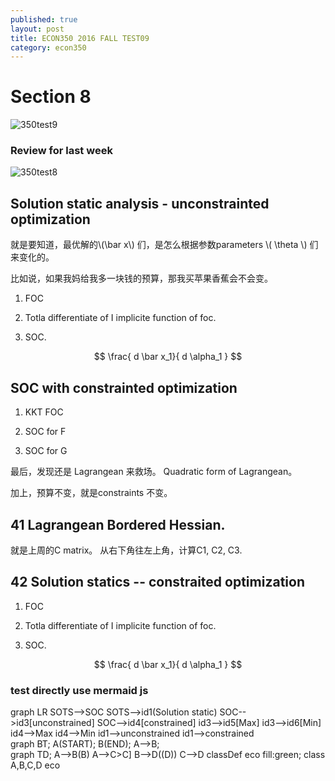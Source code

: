 ```yaml
---
published: true
layout: post
title: ECON350 2016 FALL TEST09
category: econ350
---
```



# Section 8

![350test9](/uvicecon/assets/350test9.jpg)

### Review for last week

![350test8](/uvicecon/assets/350test8.jpeg)









## Solution static analysis - unconstrainted optimization

就是要知道，最优解的\\(\bar x\\) 们，是怎么根据参数parameters \\( \theta \\) 们来变化的。

比如说，如果我妈给我多一块钱的预算，那我买苹果香蕉会不会变。

 1. FOC

 2. Totla differentiate of I implicite function of foc.

 3. SOC.

 $$
  \frac{ d \bar x_1}{ d \alpha_1  }
 $$

## SOC with constrainted optimization

  1. KKT FOC

  2. SOC for F

  3. SOC for G

  最后，发现还是 Lagrangean 来救场。 Quadratic form of Lagrangean。

  加上，预算不变，就是constraints 不变。


## 41 Lagrangean Bordered Hessian.

就是上周的C matrix。 从右下角往左上角，计算C1, C2, C3.  

## 42 Solution statics -- constraited optimization


 1. FOC

 2. Totla differentiate of I implicite function of foc.

 3. SOC.

 $$
  \frac{ d \bar x_1}{ d \alpha_1  }
 $$






 ### test directly use mermaid js


 <div class="mermaid">
 graph LR
     SOTS-->SOC
     SOTS-->id1(Solution static)
     SOC-->id3[unconstrained]
     SOC-->id4[constrained]
     id3-->id5[Max]
     id3-->id6[Min]
     id4-->Max
     id4-->Min
     id1-->unconstrained
     id1-->constrained
 </div>

 <script src="https://cdn.rawgit.com/knsv/mermaid/master/dist/mermaid.full.min.js"></script>



 <div class="mermaid">
 graph BT;
 A(START);
 B(END);
 A-->B;
 </div>





  <div class="mermaid">
  graph TD;
      A-->B(B)
      A-->C>C]
      B-->D((D))
      C-->D
  classDef eco fill:green;
  class A,B,C,D eco
  </div>
